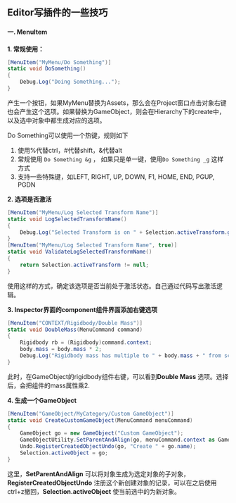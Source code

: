 ## Editor写插件的一些技巧

#### 一. MenuItem

**1. 常规使用：**

```c#
[MenuItem("MyMenu/Do Something")]
static void DoSomething()
{
    Debug.Log("Doing Something...");
}
```

产生一个按钮，如果MyMenu替换为Assets，那么会在Project窗口点击对象右键也会产生这个选项。如果替换为GameObject，则会在Hierarchy下的create中，以及选中对象中都生成对应的选项。

Do Something可以使用一个热键，规则如下

1. 使用%代替ctrl，#代替shift，&代替alt
2. 常规使用 `Do Something &g` ， 如果只是单一键，使用`Do Something _g` 这样方式
3. 支持一些特殊键，如LEFT, RIGHT, UP, DOWN, F1, HOME, END, PGUP, PGDN

**2. 选项是否激活**

```c#
[MenuItem("MyMenu/Log Selected Transform Name")]
static void LogSelectedTransformName()
{
    Debug.Log("Selected Transform is on " + Selection.activeTransform.gameObject.name + ".");
}
[MenuItem("MyMenu/Log Selected Transform Name", true)]
static void ValidateLogSelectedTransformName()
{
    return Selection.activeTransform != null;
}
```

使用这样的方式，确定该选项是否当前处于激活状态。自己通过代码写出激活逻辑。

**3. Inspector界面的component组件界面添加右键选项**

```c#
[MenuItem("CONTEXT/Rigidbody/Double Mass")]
static void DoubleMass(MenuCommand command)
{
    Rigidbody rb = (Rigidbody)command.context;
    body.mass = body.mass * 2;
    Debug.Log("Rigidbody mass has multiple to " + body.mass + " from script");
}
```

此时，在GameObject的rigidbody组件右键，可以看到**Double Mass** 选项。选择后，会把组件的mass属性乘2.

**4. 生成一个GameObject**

```c#
[MenuItem("GameObject/MyCategory/Custom GameObject")]
static void CreateCustomGameObject(MenuCommand menuCommand)
{
    GameObject go = new GameObject("Custom GameObject");
    GameObjectUtility.SetParentAndAlign(go, menuCommand.context as GameObject);
    Undo.RegisterCreatedObjectUndo(go, "Create " + go.name);
    Selection.activeObject = go;
}
```

这里，**SetParentAndAlign** 可以将对象生成为选定对象的子对象，**RegisterCreatedObjectUndo** 注册这个新创建对象的记录，可以在之后使用ctrl+z撤回，**Selection.activeObject** 使当前选中的为新对象。